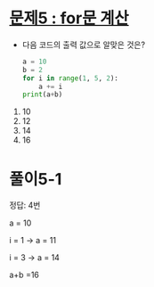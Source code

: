 # [문제5 : for문 계산](https://www.notion.so/9297c6bc047a4ca1b74d830698b9bf0c)

- 다음 코드의 출력 값으로 알맞은 것은?

  ``` python
  a = 10
  b = 2
  for i in range(1, 5, 2):
      a += i
  print(a+b)
  ```

1. 10
2. 12
3. 14
4. 16



# 풀이5-1

정답: 4번

a = 10

i = 1 -> a = 11

i = 3 -> a = 14

a+b =16